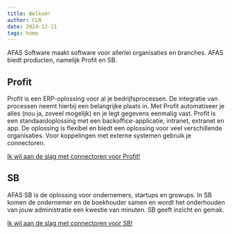```yaml
---
title: Welkom!
author: CLN
date: 2024-12-11
tags: home
---
```


AFAS Software maakt software voor allerlei organisaties en branches. AFAS biedt  producten, namelijk Profit en SB.

## Profit

Profit is een ERP-oplossing voor al je bedrijfsprocessen. De integratie van processen neemt hierbij een belangrijke plaats in. Met Profit automatiseer je alles (nou ja, zoveel mogelijk) en je legt gegevens eenmalig vast. Profit is een standaardoplossing met een backoffice-applicatie, intranet, extranet en app. De oplossing is flexibel en biedt een oplossing voor veel verschillende organisaties. Voor koppelingen met externe systemen gebruik je connectoren.

[Ik wil aan de slag met connectoren voor Profit!](https://docs.afas.help/profit)

## SB

AFAS SB is de oplossing voor ondernemers, startups en growups. In SB komen de ondernemer en de boekhouder samen en wordt het onderhouden van jouw administratie een kwestie van minuten. SB geeft inzicht en gemak.

[Ik wil aan de slag met connectoren voor SB!](https://docs.afas.help/sb)
